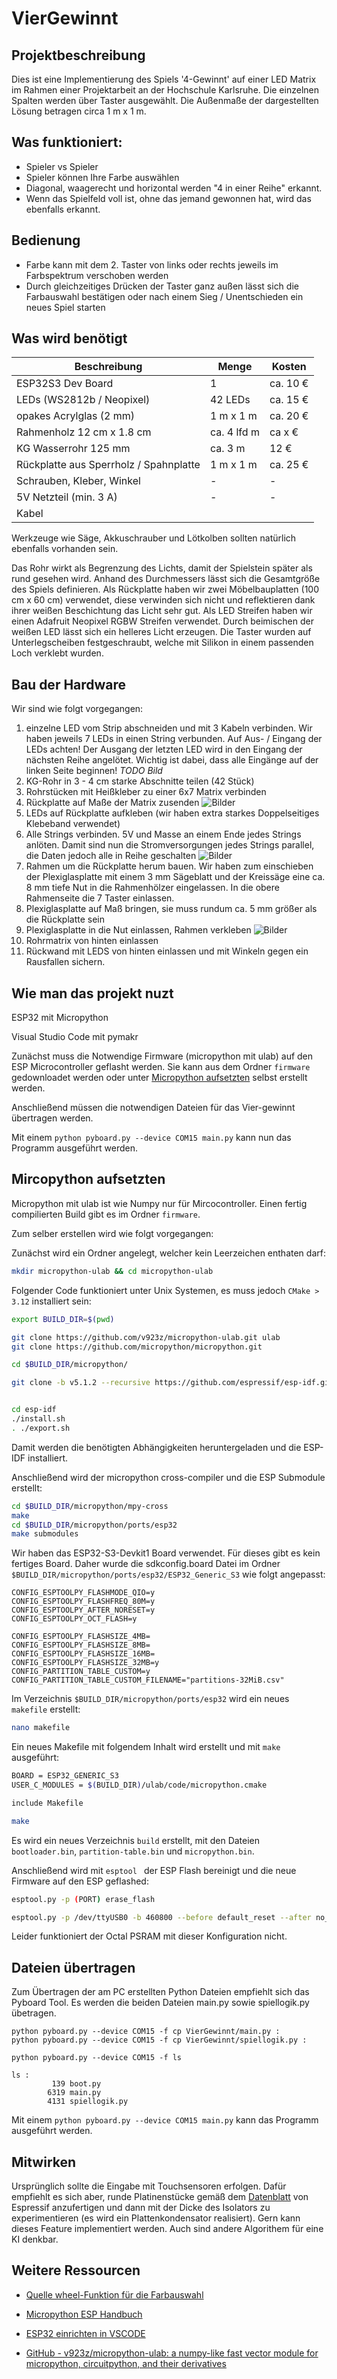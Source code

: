 # VierGewinnt

## Projektbeschreibung

Dies ist eine Implementierung des Spiels '4-Gewinnt' auf einer LED Matrix im Rahmen einer Projektarbeit an der Hochschule Karlsruhe. Die einzelnen Spalten werden über Taster ausgewählt. Die Außenmaße der dargestellten Lösung betragen circa 1 m x 1 m.

## Was funktioniert:

- Spieler vs Spieler
- Spieler können Ihre Farbe auswählen
- Diagonal, waagerecht und horizontal werden "4 in einer Reihe" erkannt.
- Wenn das Spielfeld voll ist, ohne das jemand gewonnen hat, wird das ebenfalls erkannt.

## Bedienung

- Farbe kann mit dem 2. Taster von links oder rechts jeweils im Farbspektrum verschoben werden
- Durch gleichzeitiges Drücken der Taster ganz außen lässt sich die Farbauswahl bestätigen oder nach einem Sieg / Unentschieden ein neues Spiel starten

## Was wird benötigt

Beschreibung | Menge | Kosten
-------- | -------- | --------
ESP32S3 Dev Board   | 1   | ca. 10 €
LEDs (WS2812b / Neopixel)   | 42 LEDs   | ca. 15 €
opakes Acrylglas (2 mm) | 1 m x 1 m | ca. 20 €
Rahmenholz 12 cm x 1.8 cm | ca. 4 lfd m | ca x €
KG Wasserrohr 125 mm | ca. 3 m | 12 €
Rückplatte aus Sperrholz / Spahnplatte | 1 m x 1 m | ca. 25 €
Schrauben, Kleber, Winkel | - | - 
5V Netzteil (min. 3 A) | - | -
Kabel | | 

Werkzeuge wie Säge, Akkuschrauber und Lötkolben sollten natürlich ebenfalls vorhanden sein.

Das Rohr wirkt als Begrenzung des Lichts, damit der Spielstein später als rund gesehen wird. Anhand des Durchmessers lässt sich die Gesamtgröße des Spiels definieren.
Als Rückplatte haben wir zwei Möbelbauplatten (100 cm x 60 cm) verwendet, diese verwinden sich nicht und reflektieren dank ihrer weißen Beschichtung das Licht sehr gut.
Als LED Streifen haben wir einen Adafruit Neopixel RGBW Streifen verwendet. Durch beimischen der weißen LED lässt sich ein helleres Licht erzeugen.
Die Taster wurden auf Unterlegscheiben festgeschraubt, welche mit Silikon in einem passenden Loch verklebt wurden.

## Bau der Hardware
Wir sind wie folgt vorgegangen:
1. einzelne LED vom Strip abschneiden und mit 3 Kabeln verbinden. Wir haben jeweils 7 LEDs in einen String verbunden. Auf Aus- / Eingang der LEDs achten! Der Ausgang der letzten LED wird in den Eingang der nächsten Reihe angelötet. Wichtig ist dabei, dass alle Eingänge auf der linken Seite beginnen! _TODO Bild_
2. KG-Rohr in 3 - 4 cm starke Abschnitte teilen (42 Stück)
3. Rohrstücken mit Heißkleber zu einer 6x7 Matrix verbinden
4. Rückplatte auf Maße der Matrix zusenden ![Bilder](/bilder/_DSF9839.JPG?raw=true "Bild1")
5. LEDs auf Rückplatte aufkleben (wir haben extra starkes Doppelseitiges Klebeband verwendet) 
6. Alle Strings verbinden. 5V und Masse an einem Ende jedes Strings anlöten. Damit sind nun die Stromversorgungen jedes Strings parallel, die Daten jedoch alle in Reihe geschalten ![Bilder](/bilder/_DSF9842.JPG?raw=true "Bild1")
7. Rahmen um die Rückplatte herum bauen. Wir haben zum einschieben der Plexiglasplatte mit einem 3 mm Sägeblatt und der Kreissäge eine ca. 8 mm tiefe Nut in die Rahmenhölzer eingelassen. In die obere Rahmenseite die 7 Taster einlassen.
8. Plexiglasplatte auf Maß bringen, sie muss rundum ca. 5 mm größer als die Rückplatte sein
9. Plexiglasplatte in die Nut einlassen, Rahmen verkleben ![Bilder](/bilder/_DSF9845.JPG?raw=true "Bild1")
10. Rohrmatrix von hinten einlassen
11. Rückwand mit LEDS von hinten einlassen und mit Winkeln gegen ein Rausfallen sichern.

## Wie man das projekt nuzt



ESP32 mit Micropython

Visual Studio Code mit pymakr

Zunächst muss die Notwendige Firmware (micropython mit ulab) auf den ESP Microcontroller geflasht werden. Sie kann aus dem Ordner ``firmware`` gedownloadet werden oder unter [Micropython aufsetzten](https://github.com/SachsenBahner/VierGewinnt?tab=readme-ov-file#mircopython-aufsetzten) selbst erstellt werden.

Anschließend müssen die notwendigen Dateien für das Vier-gewinnt übertragen werden.

Mit einem ``python pyboard.py --device COM15 main.py`` kann nun das Programm ausgeführt werden.


## Mircopython aufsetzten

Micropython mit ulab ist wie Numpy nur für Mircocontroller. Einen fertig compilierten Build gibt es im Ordner ``firmware``.

Zum selber erstellen wird wie folgt vorgegangen: 

Zunächst wird ein Ordner angelegt, welcher kein Leerzeichen enthaten darf:

```bash
mkdir micropython-ulab && cd micropython-ulab
```

Folgender Code funktioniert unter Unix Systemen, es muss jedoch ``CMake > 3.12`` installiert sein:

```bash
export BUILD_DIR=$(pwd)

git clone https://github.com/v923z/micropython-ulab.git ulab
git clone https://github.com/micropython/micropython.git

cd $BUILD_DIR/micropython/

git clone -b v5.1.2 --recursive https://github.com/espressif/esp-idf.git


cd esp-idf
./install.sh
. ./export.sh
```

Damit werden die benötigten Abhängigkeiten heruntergeladen und die ESP-IDF installiert. 

Anschließend wird der micropython cross-compiler und die ESP Submodule erstellt:

```bash
cd $BUILD_DIR/micropython/mpy-cross
make
cd $BUILD_DIR/micropython/ports/esp32
make submodules
```

Wir haben das ESP32-S3-Devkit1 Board verwendet. Für dieses gibt es kein fertiges Board. Daher wurde die sdkconfig.board Datei im Ordner ``$BUILD_DIR/micropython/ports/esp32/ESP32_Generic_S3`` wie folgt angepasst:

```
CONFIG_ESPTOOLPY_FLASHMODE_QIO=y
CONFIG_ESPTOOLPY_FLASHFREQ_80M=y
CONFIG_ESPTOOLPY_AFTER_NORESET=y
CONFIG_ESPTOOLPY_OCT_FLASH=y

CONFIG_ESPTOOLPY_FLASHSIZE_4MB=
CONFIG_ESPTOOLPY_FLASHSIZE_8MB=
CONFIG_ESPTOOLPY_FLASHSIZE_16MB=
CONFIG_ESPTOOLPY_FLASHSIZE_32MB=y
CONFIG_PARTITION_TABLE_CUSTOM=y
CONFIG_PARTITION_TABLE_CUSTOM_FILENAME="partitions-32MiB.csv"
```

Im Verzeichnis ``$BUILD_DIR/micropython/ports/esp32`` wird ein neues ``makefile`` erstellt: 

```bash
nano makefile 
```

 Ein neues Makefile mit folgendem Inhalt wird erstellt und mit ``make`` ausgeführt:

```bash
BOARD = ESP32_GENERIC_S3
USER_C_MODULES = $(BUILD_DIR)/ulab/code/micropython.cmake

include Makefile
```

```bash
make
```

Es wird ein neues Verzeichnis ``build`` erstellt, mit den Dateien ``bootloader.bin``, ``partition-table.bin`` und ``micropython.bin``.

Anschließend wird mit ``esptool `` der ESP Flash bereinigt und die neue Firmware auf den ESP geflashed:

```bash
esptool.py -p (PORT) erase_flash

esptool.py -p /dev/ttyUSB0 -b 460800 --before default_reset --after no_reset --chip esp32s3  write_flash --flash_mode dio --flash_size 32MB --flash_freq 80m 0x0 build-ESP32_GENERIC_S3/bootloader/bootloader.bin 0x8000 build-ESP32_GENERIC_S3/partition_table/partition-table.bin 0x10000 build-ESP32_GENERIC_S3/micropython.bin


```

Leider funktioniert der Octal PSRAM mit dieser Konfiguration nicht.


## Dateien übertragen

Zum Übertragen der am PC erstellten Python Dateien empfiehlt sich das Pyboard Tool. Es werden die beiden Dateien main.py sowie spiellogik.py übetragen. 
```
python pyboard.py --device COM15 -f cp VierGewinnt/main.py :
python pyboard.py --device COM15 -f cp VierGewinnt/spiellogik.py :

python pyboard.py --device COM15 -f ls

ls :
         139 boot.py
        6319 main.py
        4131 spiellogik.py

```

Mit einem ``python pyboard.py --device COM15 main.py`` kann das Programm ausgeführt werden.

## Mitwirken
Ursprünglich sollte die Eingabe mit Touchsensoren erfolgen. Dafür empfiehlt es sich aber, runde Platinenstücke gemäß dem [Datenblatt](https://docs.espressif.com/projects/esp-idf/en/latest/esp32/api-reference/peripherals/touch_pad.html) von Espressif anzufertigen und dann mit der Dicke des Isolators zu experimentieren (es wird ein Plattenkondensator realisiert). Gern kann dieses Feature implementiert werden. Auch sind andere Algorithem für eine KI denkbar. 


## Weitere Ressourcen
- [Quelle wheel-Funktion für die Farbauswahl](https://randomnerdtutorials.com/micropython-ws2812b-addressable-rgb-leds-neopixel-esp32-esp8266/)

- [Micropython ESP Handbuch](https://docs.micropython.org/en/latest/esp32/quickref.html#neopixel-and-apa106-driver)

- [ESP32 einrichten in VSCODE](https://draeger-it.blog/visual-studio-code-fuer-micropython-einrichten/)

- [GitHub - v923z/micropython-ulab: a numpy-like fast vector module for micropython, circuitpython, and their derivatives](https://github.com/v923z/micropython-ulab)
